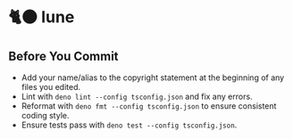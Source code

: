 # 🐈🌑&#xA0;lune

## Before You Commit

- Add your name/alias to the copyright statement at the beginning of
  any files you edited.
- Lint with `deno lint --config tsconfig.json` and fix any errors.
- Reformat with `deno fmt --config tsconfig.json` to ensure consistent
  coding style.
- Ensure tests pass with `deno test --config tsconfig.json`.
